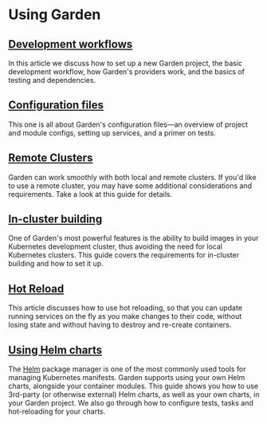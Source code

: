 # Using Garden

## [Development workflows](./development-workflows.md)

In this article we discuss how to set up a new Garden project, the basic development workflow, how Garden's providers work, and the basics of testing and dependencies.

## [Configuration files](./configuration-files.md)

This one is all about Garden's configuration files—an overview of project and module configs, setting up services, and a primer on tests.

## [Remote Clusters](./remote-clusters.md)

Garden can work smoothly with both local and remote clusters. If you'd like to use a remote cluster, you may have some
additional considerations and requirements. Take a look at this guide for details.

## [In-cluster building](./in-cluster-building.md)

One of Garden's most powerful features is the ability to build images in your Kubernetes development cluster, thus
avoiding the need for local Kubernetes clusters. This guide covers the requirements for in-cluster building and how
to set it up.

## [Hot Reload](./hot-reload.md)

This article discusses how to use hot reloading, so that you can update running services on the fly as you make changes to their code, without losing state and without having to destroy and re-create containers.

## [Using Helm charts](./using-helm-charts.md)

The [Helm](https://helm.sh/) package manager is one of the most commonly used tools for managing Kubernetes manifests. Garden supports using your own Helm charts, alongside your container modules. This guide shows you how to use 3rd-party (or otherwise external) Helm charts, as well as your own charts, in your Garden project. We also go through how to configure tests, tasks and hot-reloading for your charts.
